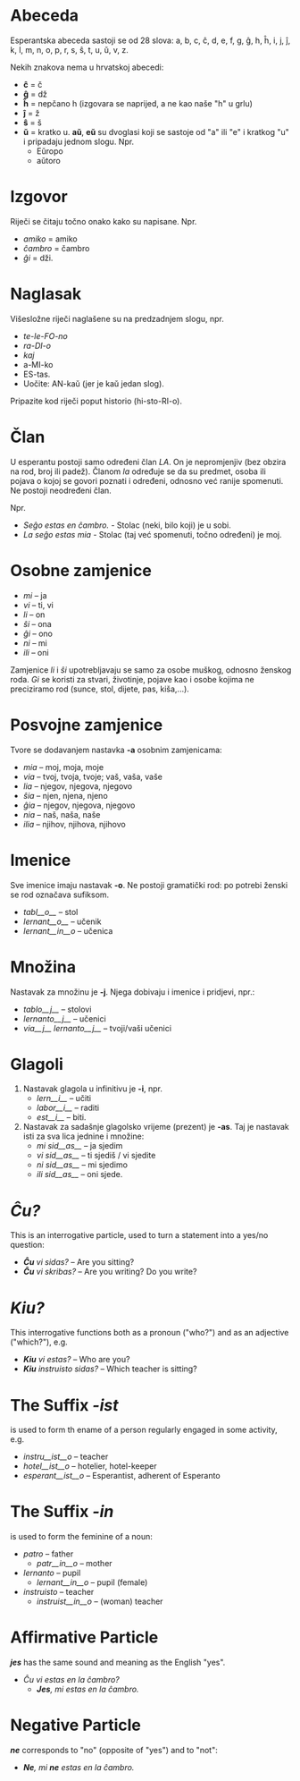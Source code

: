 # Abeceda

Esperantska abeceda sastoji se od 28 slova: a, b, c, ĉ, d, e, f, g, ĝ, h, ĥ, i, j, ĵ, k, l, m, n, o, p, r, s, ŝ, t, u, ŭ, v, z.

Nekih znakova nema u hrvatskoj abecedi:

- __ĉ__ = č
- __ĝ__ = dž
- __ĥ__ = nepčano h (izgovara se naprijed, a ne kao naše "h" u grlu)
- __ĵ__ = ž
- __ŝ__ = š
- __ŭ__ = kratko u. __aŭ__, __eŭ__ su dvoglasi koji se sastoje od "a" ili "e" i kratkog "u" i pripadaju jednom slogu. Npr.
	- Eŭropo
	- aŭtoro


# Izgovor

Riječi se čitaju točno onako kako su napisane. Npr.

- *amiko* = amiko
- *ĉambro* = čambro
- *ĝi* = dži.

# Naglasak

Višesložne riječi naglašene su na predzadnjem slogu, npr.

- *te-le-FO-no*
- *ra-DI-o*
- *kaj*
- a-MI-ko
- ES-tas.
- Uočite: AN-kaŭ (jer je kaŭ jedan slog).

Pripazite kod riječi poput historio (hi-sto-RI-o).

# Član

U esperantu postoji samo određeni član *LA*. On je nepromjenjiv (bez obzira na rod, broj ili padež). 
Članom *la* određuje se da su predmet, osoba ili pojava o kojoj se govori poznati i određeni, odnosno već ranije spomenuti. 
Ne postoji neodređeni član. 

Npr. 
- *Seĝo estas en ĉambro.* - Stolac (neki, bilo koji) je u sobi.
- *La seĝo estas mia* - Stolac (taj već spomenuti, točno određeni) je moj.

# Osobne zamjenice

- *mi* – ja
- *vi* – ti, vi
- *li* – on
- *ŝi* – ona
- *ĝi* – ono
- *ni* – mi
- *ili* – oni

Zamjenice *li* i *ŝi* upotrebljavaju se samo za osobe muškog, odnosno ženskog roda. *Gi* se koristi za stvari, životinje, pojave kao i osobe kojima ne preciziramo rod (sunce, stol, dijete, pas, kiša,...).

# Posvojne zamjenice

Tvore se dodavanjem nastavka __-a__ osobnim zamjenicama:

- *mia* – moj, moja, moje
- *via* – tvoj, tvoja, tvoje; vaš, vaša, vaše
- *lia* – njegov, njegova, njegovo
- *ŝia* – njen, njena, njeno
- *ĝia* – njegov, njegova, njegovo
- *nia* – naš, naša, naše 
- *ilia* – njihov, njihova, njihovo

# Imenice

Sve imenice imaju nastavak __-o__. Ne postoji gramatički rod: po potrebi ženski se rod označava sufiksom.

- *tabl__o__* – stol
- *lernant__o__* – učenik
- *lernant__in__o* – učenica

# Množina

Nastavak za množinu je __-j__. Njega dobivaju i imenice i pridjevi, npr.:

- *tablo__j__* – stolovi
- *lernanto__j__* – učenici
- *via__j__ lernanto__j__* – tvoji/vaši učenici

# Glagoli

1. Nastavak glagola u infinitivu je __-i__, npr.
   - *lern__i__* – učiti
   - *labor__i__* – raditi
   - *est__i__* – biti.
2. Nastavak za sadašnje glagolsko vrijeme (prezent) je __-as__. Taj je nastavak isti za sva lica jednine i množine:
   - *mi sid__as__* – ja sjedim
   - *vi sid__as__* – ti sjediš / vi sjedite
   - *ni sid__as__* – mi sjedimo
   - *ili sid__as__* – oni sjede.

# *Ĉu?*

This is an interrogative particle, used to turn a statement into a yes/no question:

- *__Ĉu__ vi sidas?* – Are you sitting?
- *__Ĉu__ vi skribas?* – Are you writing? Do you write?

# *Kiu?*

This interrogative functions both as a pronoun ("who?") and as an adjective ("which?"), e.g.

- *__Kiu__ vi estas?* – Who are you?
- *__Kiu__ instruisto sidas?* – Which teacher is sitting?


# The Suffix *-ist*

is used to form th ename of a person regularly engaged in some activity, e.g.


- *instru__ist__o* – teacher
- *hotel__ist__o* – hotelier, hotel-keeper
- *esperant__ist__o* – Esperantist, adherent of Esperanto


# The Suffix *-in*

is used to form the feminine of a noun:

- *patro* – father
    - *patr__in__o* – mother
- *lernanto* – pupil
    - *lernant__in__o* – pupil (female)
- *instruisto* – teacher
    - *instruist__in__o* – (woman) teacher

# Affirmative Particle

*__jes__* has the same sound and meaning as the English "yes".

- *Ĉu vi estas en la ĉambro?* 
  - *__Jes__, mi estas en la ĉambro.* 

# Negative Particle

*__ne__* corresponds to "no" (opposite of "yes") and to "not":

- *__Ne__, mi __ne__ estas en la ĉambro.* 
